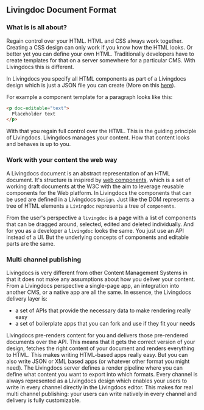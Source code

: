 
## Livingdoc Document Format


### What is is all about?

Regain control over your HTML. HTML and CSS always work together. Creating a CSS design can only work if you know how the HTML looks. Or better yet you can define your own HTML. Traditionally developers have to create templates for that on a server somewhere for a particular CMS. With Livingdocs this is different.

In Livingdocs you specify all HTML components as part of a Livingdocs design which is just a JSON file you can create (More on this [here](../public/guides/design/create_designs.md)).

For example a component template for a paragraph looks like this:

```html
<p doc-editable="text">
  Placeholder text
</p>
```

With that you regain full control over the HTML. This is the guiding principle of Livingdocs. Livingdocs manages your content. How that content looks and behaves is up to you.


### Work with your content the web way

A Livingdocs document is an abstract representation of an HTML document. It's structure is inspired by [web components](http://www.w3.org/TR/components-intro/), which is a set of working draft documents at the W3C with the aim to leverage reusable components for the Web platform. In Livingdocs the components that can be used are defined in a Livingdocs `Design`. Just like the DOM represents a tree of HTML elements a `Livingdoc` represents a tree of `components`.

From the user's perspective a `livingdoc` is a page with a list of components that can be dragged around, selected, edited and deleted individually. And for you as a developer a `livingdoc` looks the same. You just use an API instead of a UI. But the underlying concepts of components and editable parts are the same.


### Multi channel publishing

Livingdocs is very different from other Content Management Systems in that it does not make any assumptions about how you deliver your content. From a Livingdocs perspective a single-page app, an integration into another CMS, or a native app are all the same. In essence, the Livingdocs delivery layer is:

- a set of APIs that provide the necessary data to make rendering really easy
- a set of boilerplate apps that you can fork and use if they fit your needs

Livingdocs pre-renders content for you and delivers those pre-rendered documents over the API. This means that it gets the correct version of your design, fetches the right content of your document and renders everything to HTML. This makes writing HTML-based apps really easy. But you can also write JSON or XML based apps (or whatever other format you might need). The Livingdocs server defines a render pipeline where you can define what content you want to export into which formats. Every channel is always represented as a Livingdocs design which enables your users to write in every channel directly in the Livingdocs editor. This makes for real multi channel publishing: your users can write natively in every channel and delivery is fully customizable.
